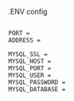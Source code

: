 .ENV config

```

PORT = 
ADDRESS =

MYSQL_SSL = 
MYSQL_HOST = 
MYSQL_PORT = 
MYSQL_USER = 
MYSQL_PASSWORD = 
MYSQL_DATABASE = 

```